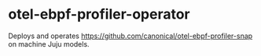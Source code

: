 # otel-ebpf-profiler-operator

Deploys and operates https://github.com/canonical/otel-ebpf-profiler-snap on machine Juju models.